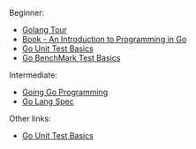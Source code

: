 Beginner:
- [Golang Tour](https://tour.golang.org/welcome/1)
- [Book - An Introduction to Programming in Go](https://www.golang-book.com/books/intro)
- [Go Unit Test Basics](https://jonathanmh.com/golang-unit-testing-for-absolute-beginners/)
- [Go BenchMark Test Basics](https://dave.cheney.net/2013/06/30/how-to-write-benchmarks-in-go)


Intermediate:
- [Going Go Programming](https://www.goinggo.net/)
- [Go Lang Spec](https://golang.org/ref/spec)

Other links:
- [Go Unit Test Basics](http://blog.alexellis.io/golang-writing-unit-tests/ )

